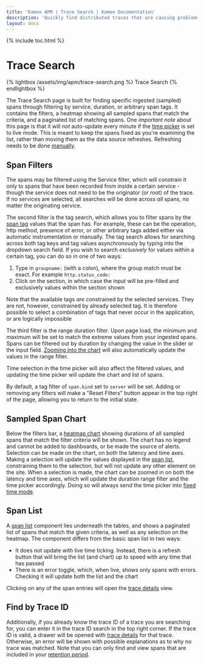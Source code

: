 ```yaml
---
title: 'Kamon APM | Trace Search | Kamon Documentation'
description: 'Quickly find distributed traces that are causing problems with the Kamon APM Trace Search'
layout: docs
---
```


{% include toc.html %}

Trace Search
============

{% lightbox /assets/img/apm/trace-search.png %}
Trace Search
{% endlightbox %}

The Trace Search page is built for finding specific ingested (sampled) spans through filtering by service, duration, or arbitrary span tags. It contains the filters, a heatmap showing all sampled spans that match the criteria, and a paginated list of matching spans. One *important note* about this page is that it will _not_ auto-update every minute if the [time picker] is set to live mode. This is meant to keep the spans fixed as you're examining the list, rather than moving them as the data source refreshes. Refreshing needs to be done [manually](#refreshing).

Span Filters
-------------

The spans may be filtered using the Service filter, which will constrain it only to spans that have been recorded from inside a certain service - though the service does not need to be the originator (or root) of the trace. If no services are selected, all searches will be done across *all* spans, no matter the originating service.

The second filter is the tag search, which allows you to filter spans by the [span tag] values that the span has. For example, these can be the operation, http method, presence of error, or other arbitrary tags added either via automatic instrumentation or manually. The tag search allows for searching across both tag keys and tag values asynchronously by typing into the dropdown search field. If you wish to search *exclusively* for values within a certain tag, you can do so in one of two ways:

1. Type in `groupname:` (with a colon), where the group match must be exact. For example `http.status_code:`
2. Click on the section, in which case the input will be pre-filled and exclusively values within the section shown

Note that the available tags *are* constrained by the selected services. They are not, however, constrained by already selected tag. It is therefore possible to select a combination of tags that never occur in the application, or are logically impossible

The third filter is the range duration filter. Upon page load, the minimum and maximum will be set to match the extreme values from your ingested spans. Spans can be filtered out by duration by changing the value in the slider or the input field. [Zooming into the chart](#sampled-span-chart) will also automatically update the values in the range filter.

Time selection in the time picker will also affect the filtered values, and updating the time picker will update the chart and list of spans.

By default, a tag filter of `span.kind` set to `server` will be set. Adding or removing any filters will make a "Reset Filters" button appear in the top right of the page, allowing you to return to the initial state.

Sampled Span Chart
-------------------

Below the filters bar, a [heatmap chart] showing durations of all sampled spans that match the filter criteria will be shown. The chart has no legend and cannot be added to dashboards, or be made the source of alerts. Selection can be made on the chart, on both the latency and time axes. Making a selection will update the values displayed in the [span list](#span-list), constraining them to the selection, but will not update any other element on the site. When a selection is made, the chart can be zoomed in on both the latency and time axes, which will update the duration range filter and the time picker accordingly. Doing so will always send the time picker into [fixed time mode].

Span List
----------

A [span list] component lies underneath the tables, and shows a paginated list of spans that match the given criteria, as well as any selection on the heatmap. The component differs from the basic span list in two ways:

* It does not update with live time ticking. Instead, there is a refresh button that will bring the list (and chart) up to speed with any time that has passed
* There is an error toggle, which, when live, shows only spans with errors. Checking it will update both the list and the chart

Clicking on any of the span entries will open the [trace details] view.

Find by Trace ID
-----------------

Additionally, if you already know the trace ID of a trace you are searching for, you can enter it in the trace ID search in the top right corner. If the trace ID is valid,
a drawer will be opened with [trace details] for that trace. Otherwise, an error will be shown with possible explanations as to why no trace was matched. Note that you can only find and view spans that are included in your [retention period].

[span tag]: ../../../core/tracing/#tags
[heatmap chart]: ../../general/charts/#heatmap-charts
[time picker]: ../../general/time-picker/
[fixed time mode]: ../../general/time-picker/#fixed-time
[span list]: ../trace-list/
[trace details]: ../trace-details/
[retention period]: ../../general/environments/
